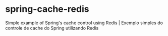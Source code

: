# spring-cache-redis
Simple example of Spring's cache control using Redis | Exemplo simples do controle de cache do Spring utilizando Redis
